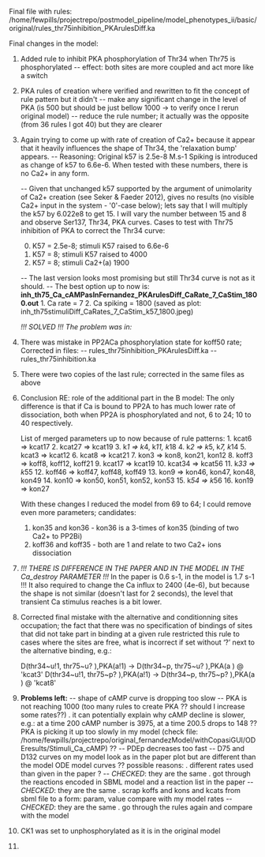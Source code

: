 Final file with rules:
/home/fewpills/projectrepo/postmodel_pipeline/model_phenotypes_ii/basic/original/rules_thr75inhibition_PKArulesDiff.ka

Final changes in the model:

1. Added rule to inhibit PKA phosphorylation of Thr34
   when Thr75 is phosphorylated -- effect: both sites are more
   coupled and act more like a switch
2. PKA rules of creation where verified and rewritten to
   fit the concept of rule pattern but it didn't
   -- make any significant change in the level of PKA (is 500 but should be
      just bellow 1000 -> to verify once I rerun original model)
   -- reduce the rule number; it actually was the opposite (from 36 rules I got 40)
      but they are clearer
3. Again trying to come up with rate of creation of Ca2+ because it appear
   that it heavily influences the shape of Thr34, the 'relaxation bump' appears.
   -- Reasoning:
       Original k57 is  2.5e-8 M.s-1
       Spiking is introduced as change of k57 to 6.6e-6. When tested with these numbers,
       there is no Ca2+ in any form.

    -- Given that unchanged k57 supported by the argument of unimolarity of Ca2+ creation
    (see Seker & Faeder 2012), gives no results (no visible Ca2+ input in the system - '0'-case below);
    lets say that I will multiply the k57 by 6.022e8 to get 15.  I will vary the number between
    15 and 8 and observe Ser137, Thr34, PKA curves.
    Cases to test with Thr75 inhibition of PKA to correct the Thr34 curve:

    0. K57 = 2.5e-8; stimuli K57 raised to 6.6e-6
    1. K57 = 8; stimuli K57 raised to 4000
    2. K57 = 8; stimuli Ca2+(a) 1900

    -- The last version looks most promising but still Thr34 curve is not as it should.
    -- The best option up to now is:
        __inh_th75_Ca_cAMPasInFernandez_PKArulesDiff_CaRate_7_CaStim_1800.out__
        1. Ca rate = 7
        2. Ca spiking = 1800
        (saved as plot: inh_th75stimuliDiff_CaRates_7_CaStim_k57_1800.jpeg)

   *!!! SOLVED !!! The problem was in:*

4. There was mistake in PP2ACa phosphorylation state for koff50 rate;
   Corrected in files:
   -- rules_thr75inhibition_PKArulesDiff.ka
   -- rules_thr75inhibition.ka

5. There were two copies of the last rule; corrected in the same files as above

6. Conclusion RE: role of the additional part in the B model:
   The only difference is that if Ca is bound to PP2A to has much lower
   rate of dissociation, both when PP2A is phosphorylated and not, 6 to 24; 10 to 40
   respectively.

    List of merged parameters up to now because of rule patterns:
        1. kcat6 => kcat17
        2. kcat27 => kcat19
        3. k*1 => k*4, k*11, k*18
        4. k*2 => k*5, k*7, k*14
        5. kcat3 => kcat12
        6. kcat8 => kcat21
        7. kon3 => kon8, kon21, kon12
        8. koff3 => koff8, koff12, koff21
        9. kcat17 => kcat19
        10. kcat34 => kcat56
        11. k*33 => k*55
        12. koff46 => koff47, koff48, koff49
        13. kon9 => kon46, kon47, kon48, kon49
        14. kon10 => kon50, kon51, kon52, kon53
        15. k*54 => k*56
        16. kon19 => kon27

    With these changes I reduced the model from 69 to 64; I could remove even more
    parameters; candidates:
    1. kon35 and kon36 - kon36 is a 3-times of kon35 (binding of two Ca2+ to PP2Bi)
    2. koff36 and koff35 - both are 1 and relate to two Ca2+ ions dissociation

7. *!!! THERE IS DIFFERENCE IN THE PAPER AND IN THE MODEL IN THE Ca_destroy PARAMETER !!!*
      In the paper is 0.6 s-1, in the model is 1.7 s-1 !!!
      It also required to change the Ca influx to 2400 (4e-6), but because the shape is not
      similar (doesn't last for 2 seconds), the level that transient Ca stimulus reaches is a bit lower.

8. Corrected final mistake with the alternative and conditionning sites occupation;
   the fact that there was no specification of bindings of sites that did not take part
   in binding at a given rule restricted this rule to cases where the sites are free, what is incorrect
   if set without ‘?’ next to the alternative binding, e.g.:

    D(thr34~u!1, thr75~u? ),PKA(a!1)  -> D(thr34~p, thr75~u? ),PKA(a  )   @ 'kcat3'
    D(thr34~u!1, thr75~p? ),PKA(a!1)  -> D(thr34~p, thr75~p? ),PKA(a  )   @ 'kcat8'

9. **Problems left:**
   -- shape of cAMP curve is dropping too slow
   -- PKA is not reaching 1000 (too many rules to create PKA ?? should I increase some rates??)
       . it can potentially explain why cAMP decline is slower, e.g.:
       at a time 200 cAMP number is 3975, at a time 200.5 drops to 148 ?? PKA is picking it up too
       slowly in my model (check file:
       /home/fewpills/projectrepo/original_fernandezModel/withCopasiGUI/ODEresults/Stimuli_Ca_cAMP) ??
   -- PDEp decreases too fast
   -- D75 and D132 curves on my model look as in the paper plot but are different than the
       model ODE model curves ?? possible reasons:
       . different rates used than given in the paper ? -- *CHECKED*: they are the same
       . got through the reactions encoded in SBML
        model and a reaction list in the paper -- *CHECKED*: they are the same
       . scrap koffs and kons and kcats from sbml file to a form: param, value
        compare with my model rates -- *CHECKED*: they are the same
        . go through the rules again and compare with the model

10. CK1 was set to unphosphorylated as it is in the original model

11.
